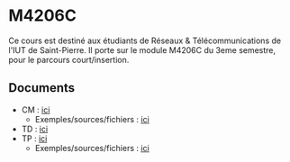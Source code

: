 # M4206C #

Ce cours est destiné aux étudiants de Réseaux & Télécommunications de l'IUT de
Saint-Pierre. Il porte sur le module M4206C du 3eme semestre, pour le parcours
court/insertion.

## Documents ##

- CM : [ici](M4206C-CM-2018.pdf)
  - Exemples/sources/fichiers : [ici](CM-sources)
- TD :   [ici](M4206C-TD-2018.pdf)
- TP :   [ici](M4206C-TP-2018.pdf)
  - Exemples/sources/fichiers : [ici](TP-sources)
